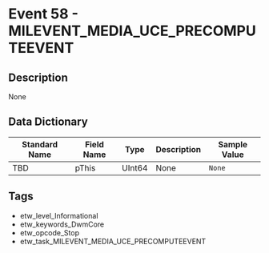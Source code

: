 # Event 58 - MILEVENT_MEDIA_UCE_PRECOMPUTEEVENT

## Description
None

## Data Dictionary
|Standard Name|Field Name|Type|Description|Sample Value|
|---|---|---|---|---|
|TBD|pThis|UInt64|None|`None`|

## Tags
* etw_level_Informational
* etw_keywords_DwmCore
* etw_opcode_Stop
* etw_task_MILEVENT_MEDIA_UCE_PRECOMPUTEEVENT
